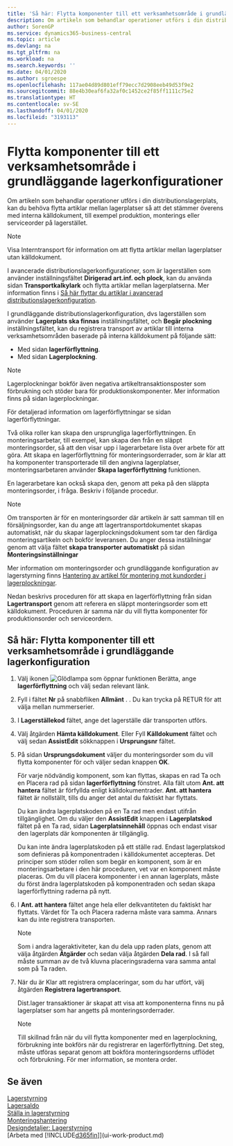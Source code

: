 ```yaml
---
title: 'Så här: Flytta komponenter till ett verksamhetsområde i grundläggande lagerkonfiguration | Microsoft Docs'
description: Om artikeln som behandlar operationer utförs i din distributionslagerplats, kan du behöva flytta artiklar mellan lagerplatser så att det stämmer överens med interna källdokument, till exempel produktion, monterings eller serviceorder på lagerstället.
author: SorenGP
ms.service: dynamics365-business-central
ms.topic: article
ms.devlang: na
ms.tgt_pltfrm: na
ms.workload: na
ms.search.keywords: ''
ms.date: 04/01/2020
ms.author: sgroespe
ms.openlocfilehash: 117ae04d89d801eff79ecc7d2908eeb49d53f9e2
ms.sourcegitcommit: 88e4b30eaf6fa32af0c1452ce2f85ff1111c75e2
ms.translationtype: HT
ms.contentlocale: sv-SE
ms.lasthandoff: 04/01/2020
ms.locfileid: "3193113"
---
```

# <a name="move-components-to-an-operation-area-in-basic-warehouse-configurations"></a>Flytta komponenter till ett verksamhetsområde i grundläggande lagerkonfigurationer
Om artikeln som behandlar operationer utförs i din distributionslagerplats, kan du behöva flytta artiklar mellan lagerplatser så att det stämmer överens med interna källdokument, till exempel produktion, monterings eller serviceorder på lagerstället.  

> [!NOTE]  
>  Visa Interntransport för information om att flytta artiklar mellan lagerplatser utan källdokument.  

I avancerade distributionslagerkonfigurationer, som är lagerställen som använder inställningsfältet **Dirigerad art.inf. och plock**, kan du använda sidan **Transportkalkylark** och flytta artiklar mellan lagerplatserna. Mer information finns i [Så här flyttar du artiklar i avancerad distributionslagerkonfiguration](warehouse-how-to-move-items-in-advanced-warehousing.md).  

I grundläggande distributionslagerkonfiguration, dvs lagerställen som använder **Lagerplats ska finnas** inställningsfältet, och **Begär plockning** inställningsfältet, kan du registrera transport av artiklar till interna verksamhetsområden baserade på interna källdokument på följande sätt:  

-   Med sidan **lagerförflyttning**.  
-   Med sidan **Lagerplockning**.  

> [!NOTE]  
>  Lagerplockningar bokför även negativa artikeltransaktionsposter som förbrukning och stöder bara för produktionskomponenter. Mer information finns på sidan lagerplockningar.  

För detaljerad information om lagerförflyttningar se sidan lagerförflyttningar.  

Två olika roller kan skapa den ursprungliga lagerförflyttningen. En monteringsarbetar, till exempel, kan skapa den från en släppt monteringsorder, så att den visar upp i lagerarbetare lista över arbete för att göra. Att skapa en lagerförflyttning för monteringsorderrader, som är klar att ha komponenter transporterade till den angivna lagerplatser, monteringsarbetaren använder **Skapa lagerförflyttning** funktionen.  

En lagerarbetare kan också skapa den, genom att peka på den släppta monteringsorder, i fråga. Beskriv i följande procedur.  

> [!NOTE]  
>  Om transporten är för en monteringsorder där artikeln är satt samman till en försäljningsorder, kan du ange att lagertransportdokumentet skapas automatiskt, när du skapar lagerplockningsdokument som tar den färdiga monteringsartikeln och bokför leveransen. Du anger dessa inställningar genom att välja fältet **skapa transporter automatiskt** på sidan **Monteringsinställningar**  
>   
>  Mer information om monteringsorder och grundläggande konfiguration av lagerstyrning finns [Hantering av artikel för montering mot kundorder i lagerplockningar](warehouse-how-to-pick-for-production.md#handling-assemble-to-order-items-with-inventory-picks).  

Nedan beskrivs proceduren för att skapa en lagerförflyttning från sidan **Lagertransport** genom att referera en släppt monteringsorder som ett källdokument. Proceduren är samma när du vill flytta komponenter för produktionsorder och serviceordern.  

## <a name="to-move-components-to-an-operation-area-in-basic-warehouse-configurations"></a>Så här: Flytta komponenter till ett verksamhetsområde i grundläggande lagerkonfiguration  
1.  Välj ikonen ![Glödlampa som öppnar funktionen Berätta](media/ui-search/search_small.png "Berätta vad du vill göra"), ange **lagerförflyttning** och välj sedan relevant länk.  
2.  Fyll i fältet **Nr** på snabbfliken **Allmänt** . . Du kan trycka på RETUR för att välja mellan nummerserier.  
3.  I **Lagerställekod** fältet, ange det lagerställe där transporten utförs.  
4.  Välj åtgärden **Hämta källdokument**. Eller Fyll **Källdokument** fältet och välj sedan **AssistEdit** sökknappen i **Ursprungsnr** fältet.  
5.  På sidan **Ursprungsdokument** väljer du monteringsorder som du vill flytta komponenter för och väljer sedan knappen **OK**.  

    För varje nödvändig komponent, som kan flyttas, skapas en rad Ta och en Placera rad på sidan **lagerförflyttning** fönstret. Alla fält utom **Ant. att hantera** fältet är förfyllda enligt källdokumentrader. **Ant. att hantera** fältet är nollställt, tills du anger det antal du faktiskt har flyttats.  

    Du kan ändra lagerplatskoden på en Ta rad men endast utifrån tillgänglighet. Om du väljer den **AssistEdit** knappen i **Lagerplatskod** fältet på en Ta rad, sidan **Lagerplatsinnehåll** öppnas och endast visar den lagerplats där komponenten är tillgänglig.  

    Du kan inte ändra lagerplatskoden på ett ställe rad. Endast lagerplatskod som definieras på komponentraden i källdokumentet accepteras. Det principer som stöder rollen som begär en komponent, som är en monteringsarbetare i den här proceduren, vet var en komponent måste placeras. Om du vill placera komponenter i en annan lagerplats, måste du först ändra lagerplatskoden på komponentraden och sedan skapa lagerförflyttning raderna på nytt.  
6.  I **Ant. att hantera** fältet ange hela eller delkvantiteten du faktiskt har flyttats. Värdet för Ta och Placera raderna måste vara samma. Annars kan du inte registrera transporten.  

    > [!NOTE]  
    >  Som i andra lageraktiviteter, kan du dela upp raden plats, genom att välja åtgärden **Åtgärder** och sedan välja åtgärden **Dela rad**. I så fall måste summan av de två kluvna placeringsraderna vara samma antal som på Ta raden.  

7.  När du är Klar att registrera omplaceringar, som du har utfört, välj åtgärden **Registrera lagertransport**.  

    Dist.lager transaktioner är skapat att visa att komponenterna finns nu på lagerplatser som har angetts på monteringsorderrader.  

    > [!NOTE]  
    >  Till skillnad från när du vill flytta komponenter med en lagerplockning, förbrukning inte bokförs när du registrerar en lagerförflyttning. Det steg, måste utföras separat genom att bokföra monteringsorderns utflödet och förbrukning. För mer information, se montera order.  

## <a name="see-also"></a>Se även  
[Lagerstyrning](warehouse-manage-warehouse.md)  
[Lagersaldo](inventory-manage-inventory.md)  
[Ställa in lagerstyrning](warehouse-setup-warehouse.md)     
[Monteringshantering](assembly-assemble-items.md)    
[Designdetaljer: Lagerstyrning](design-details-warehouse-management.md)  
[Arbeta med [!INCLUDE[d365fin](includes/d365fin_md.md)]](ui-work-product.md)
